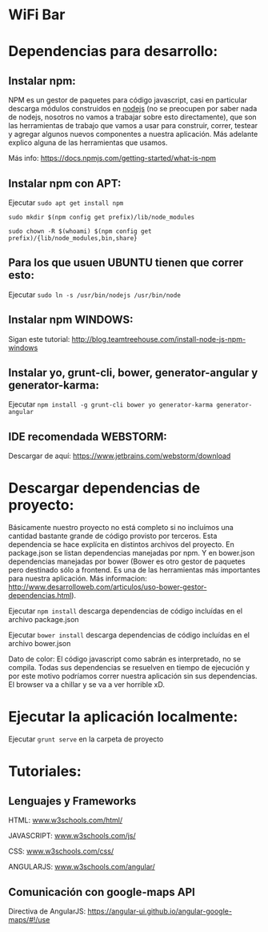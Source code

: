 WiFi Bar
==============================

# Dependencias para desarrollo:

## Instalar npm:

NPM es un gestor de paquetes para código javascript, casi en particular descarga módulos construidos en [nodejs](http://www.tutorialspoint.com/nodejs/nodejs_introduction.htm) (no se preocupen por saber nada de nodejs, nosotros no vamos a trabajar sobre esto directamente), que son las herramientas de trabajo que vamos a usar para construir, correr, testear y agregar algunos nuevos componentes a nuestra aplicación. Más adelante explico alguna de las herramientas que usamos.

Más info: https://docs.npmjs.com/getting-started/what-is-npm

## Instalar npm con APT:

Ejecutar 
`sudo apt get install npm`

`sudo mkdir $(npm config get prefix)/lib/node_modules`

`sudo chown -R $(whoami) $(npm config get prefix)/{lib/node_modules,bin,share}`


## Para los que usuen UBUNTU tienen que correr esto:

Ejecutar 
`sudo ln -s /usr/bin/nodejs /usr/bin/node`

## Instalar npm WINDOWS:

Sigan este tutorial:
http://blog.teamtreehouse.com/install-node-js-npm-windows

## Instalar yo, grunt-cli, bower, generator-angular y generator-karma:

Ejecutar 
`npm install -g grunt-cli bower yo generator-karma generator-angular`

## IDE recomendada WEBSTORM: 

Descargar de aquí:
https://www.jetbrains.com/webstorm/download

# Descargar dependencias de proyecto:

Básicamente nuestro proyecto no está completo si no incluímos una cantidad bastante grande de código provisto por terceros. Esta dependencia se hace explícita en distintos archivos del proyecto.
En package.json se listan dependencias manejadas por npm. Y en bower.json dependencias manejadas por bower (Bower es otro gestor de paquetes pero destinado sólo a frontend. Es una de las herramientas más importantes para nuestra aplicación. Más informacion: http://www.desarrolloweb.com/articulos/uso-bower-gestor-dependencias.html).

Ejecutar `npm install` descarga dependencias de código incluídas en el archivo package.json

Ejecutar `bower install` descarga dependencias de código incluídas en el archivo bower.json

Dato de color: El código javascript como sabrán es interpretado, no se compila. Todas sus dependencias se resuelven en tiempo de ejecución y por este motivo podríamos correr nuestra aplicación sin sus dependencias. El browser va a chillar y se va a ver horrible xD.

# Ejecutar la aplicación localmente:

Ejecutar `grunt serve` en la carpeta de proyecto

# Tutoriales:

## Lenguajes y Frameworks

HTML: www.w3schools.com/html/

JAVASCRIPT: www.w3schools.com/js/

CSS: www.w3schools.com/css/

ANGULARJS: www.w3schools.com/angular/

## Comunicación con google-maps API

Directiva de AngularJS: https://angular-ui.github.io/angular-google-maps/#!/use
